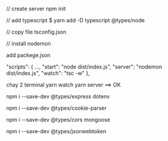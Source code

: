 // create server
npm init

// add typescript
$ yarn add -D typescript @types/node

// copy file tsconfig.json

// install nodemon

add packege.json

"scripts": {
...,
"start": "node dist/index.js",
"server": "nodemon dist/index.js",
"watch": "tsc -w"
},

chay 2 terminal yarn watch yarn server ==> OK

npm i --save-dev @types/express dotenv

npm i --save-dev @types/cookie-parser

npm i --save-dev @types/cors mongoose

npm i --save-dev @types/jsonwebtoken